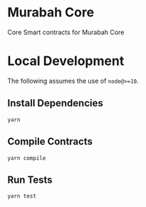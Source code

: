 # Murabah Core

Core Smart contracts for Murabah Core

# Local Development

The following assumes the use of `node@>=10`.

## Install Dependencies

`yarn`

## Compile Contracts

`yarn compile`

## Run Tests

`yarn test`

